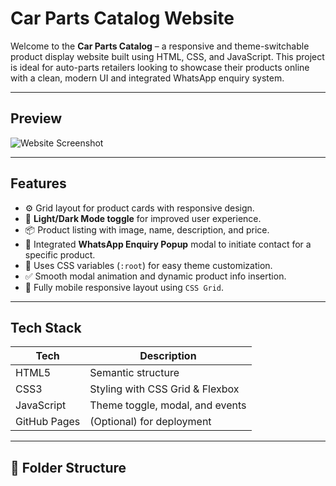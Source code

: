 # Car Parts Catalog Website

Welcome to the **Car Parts Catalog** – a responsive and theme-switchable product display website built using HTML, CSS, and JavaScript. This project is ideal for auto-parts retailers looking to showcase their products online with a clean, modern UI and integrated WhatsApp enquiry system.

---

## Preview

![Website Screenshot](Library/screenshot.pngg)


---

## Features

- ⚙️ Grid layout for product cards with responsive design.
- 🌙 **Light/Dark Mode toggle** for improved user experience.
- 📦 Product listing with image, name, description, and price.
- 💬 Integrated **WhatsApp Enquiry Popup** modal to initiate contact for a specific product.
- 🎨 Uses CSS variables (`:root`) for easy theme customization.
- ✅ Smooth modal animation and dynamic product info insertion.
- 📱 Fully mobile responsive layout using `CSS Grid`.

---

## Tech Stack

| Tech        | Description                     |
|-------------|---------------------------------|
| HTML5       | Semantic structure              |
| CSS3        | Styling with CSS Grid & Flexbox |
| JavaScript  | Theme toggle, modal, and events |
| GitHub Pages| (Optional) for deployment       |

---

## 📂 Folder Structure

